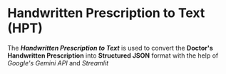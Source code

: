 # Handwritten Prescription to Text (HPT)

The ***Handwritten Prescription to Text*** is used to convert the **Doctor's Handwritten Prescription** into **Structured JSON** format with the help of *Google's Gemini API* and *Streamlit*

